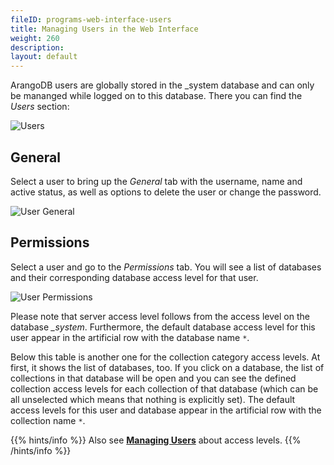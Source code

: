 ```yaml
---
fileID: programs-web-interface-users
title: Managing Users in the Web Interface
weight: 260
description: 
layout: default
---
```

ArangoDB users are globally stored in the \_system database and can only be
mananged while logged on to this database. There you can find the *Users* section:

![Users](/images/users.png)

## General

Select a user to bring up the *General* tab with the username, name and active
status, as well as options to delete the user or change the password.

![User General](/images/userGeneral.png)

## Permissions

Select a user and go to the *Permissions* tab. You will see a list of databases
and their corresponding database access level for that user.

![User Permissions](/images/userPermissions.png)

Please note that server access level follows from the access level on
the database *\_system*. Furthermore, the default database access level
for this user appear in the artificial row with the database name `*`.

Below this table is another one for the collection category access
levels. At first, it shows the list of databases, too. If you click on a
database, the list of collections in that database will be open and you
can see the defined collection access levels for each collection of that
database (which can be all unselected which means that nothing is
explicitly set). The default access levels for this user and database
appear in the artificial row with the collection name `*`.

{{% hints/info %}}
Also see [**Managing Users**](../../administration/user-management/) about access levels.
{{% /hints/info %}}

